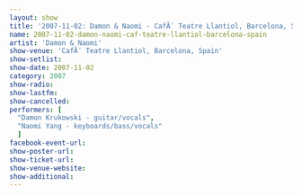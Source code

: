 ```yaml
---
layout: show
title: '2007-11-02: Damon & Naomi - CafÃ¨ Teatre Llantiol, Barcelona, Spain'
name: 2007-11-02-damon-naomi-caf-teatre-llantiol-barcelona-spain
artist: 'Damon & Naomi'
show-venue: 'CafÃ¨ Teatre Llantiol, Barcelona, Spain'
show-setlist: 
show-date: 2007-11-02
category: 2007
show-radio: 
show-lastfm: 
show-cancelled: 
performers: [
  "Damon Krukowski - guitar/vocals",
  "Naomi Yang - keyboards/bass/vocals"
  ]
facebook-event-url: 
show-poster-url: 
show-ticket-url: 
show-venue-website: 
show-additional: 
---
```



